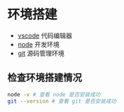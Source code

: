 # 环境搭建

- [vscode](https://code.visualstudio.com/) 代码编辑器
- [node](https://nodejs.org/en/download/) 开发环境
- [git](https://git-scm.com/) 源码管理环境

## 检查环境搭建情况

```bash
node -v # 查看 node 是否安装成功
git --version # 查看 git 是否安装成功
```
